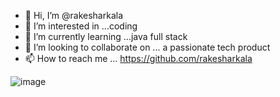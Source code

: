 - 👋 Hi, I’m @rakesharkala
- 👀 I’m interested in ...coding
- 🌱 I’m currently learning ...java full stack 
- 💞️ I’m looking to collaborate on ... a passionate tech product 
- 📫 How to reach me ... https://github.com/rakesharkala

<!---
rakesharkala/rakesharkala is a ✨ special ✨ repository because its `README.md` (this file) appears on your GitHub profile.
You can click the Preview link to take a look at your changes.
--->
![image](https://user-images.githubusercontent.com/117727584/202375864-3c59fe5b-cc48-41b9-90e2-170cea36bc18.png)
